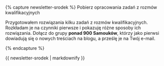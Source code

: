 {% capture newsletter-srodek %}
<span class="c_almost-header">Pobierz opracowania zadań z rozmów kwalifikacyjnych</span>

Przygotowałem rozwiązania kilku zadań z rozmów kwalifikacyjnych. Rozkładam je na czynniki pierwsze i pokazuję różne sposoby ich rozwiązania. Dołącz do grupy **ponad 900 Samouków**, którzy jako pierwsi dowiadują się o nowych treściach na blogu, a prześlę je na Twój e-mail. 

<script type="text/javascript" src="https://static.mailerlite.com/data/webforms/704312/f8q4i2.js?v3"></script>
{% endcapture %}

<div class="notice--success text-center">
  {{ newsletter-srodek | markdownify }}
</div>

